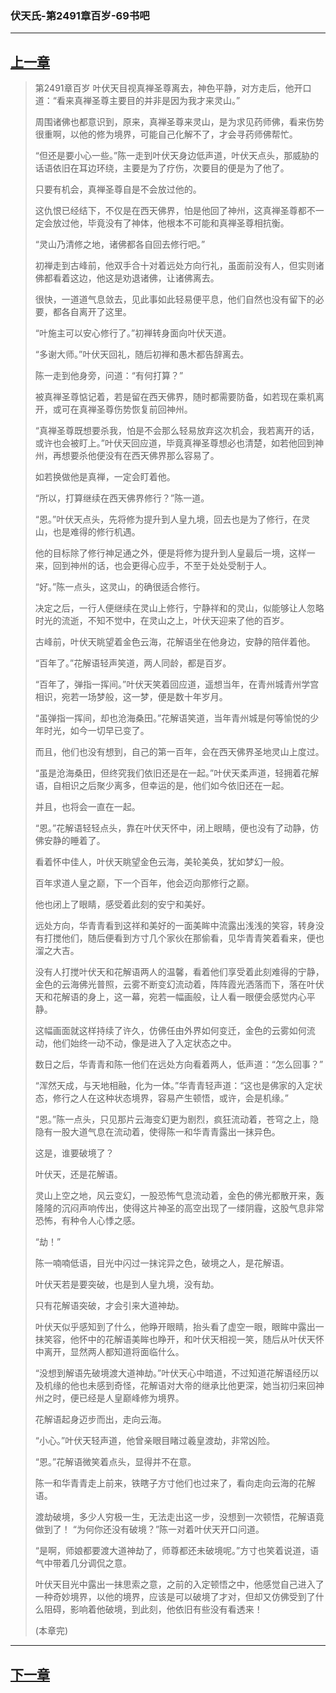### 伏天氏-第2491章百岁-69书吧

--------
[上一章](./efa5214cf8e65dbc1c413c6b9530ec46.md)
--------


>
>
>
>第2491章百岁
>叶伏天目视真禅圣尊离去，神色平静，对方走后，他开口道：“看来真禅圣尊主要目的并非是因为我才来灵山。”
>
>周围诸佛也都意识到，原来，真禅圣尊来灵山，是为求见药师佛，看来伤势很重啊，以他的修为境界，可能自己化解不了，才会寻药师佛帮忙。
>
>“但还是要小心一些。”陈一走到叶伏天身边低声道，叶伏天点头，那威胁的话语依旧在耳边环绕，主要是为了疗伤，次要目的便是为了他了。
>
>只要有机会，真禅圣尊自是不会放过他的。
>
>这仇恨已经结下，不仅是在西天佛界，怕是他回了神州，这真禅圣尊都不一定会放过他，毕竟没有了神体，他根本不可能和真禅圣尊相抗衡。
>
>“灵山乃清修之地，诸佛都各自回去修行吧。”
>
>初禅走到古峰前，他双手合十对着远处方向行礼，虽面前没有人，但实则诸佛都看着这边，他这是劝退诸佛，让诸佛离去。
>
>很快，一道道气息敛去，见此事如此轻易便平息，他们自然也没有留下的必要，都各自离开了这里。
>
>“叶施主可以安心修行了。”初禅转身面向叶伏天道。
>
>“多谢大师。”叶伏天回礼，随后初禅和愚木都告辞离去。
>
>陈一走到他身旁，问道：“有何打算？”
>
>被真禅圣尊惦记着，若是留在西天佛界，随时都需要防备，如若现在乘机离开，或可在真禅圣尊伤势恢复前回神州。
>
>“真禅圣尊既想要杀我，怕是不会那么轻易放弃这次机会，我若离开的话，或许也会被盯上。”叶伏天回应道，毕竟真禅圣尊想必也清楚，如若他回到神州，再想要杀他便没有在西天佛界那么容易了。
>
>如若换做他是真禅，一定会盯着他。
>
>“所以，打算继续在西天佛界修行？”陈一道。
>
>“恩。”叶伏天点头，先将修为提升到人皇九境，回去也是为了修行，在灵山，也是难得的修行机遇。
>
>他的目标除了修行神足通之外，便是将修为提升到人皇最后一境，这样一来，回到神州的话，也会更得心应手，不至于处处受制于人。
>
>“好。”陈一点头，这灵山，的确很适合修行。
>
>决定之后，一行人便继续在灵山上修行，宁静祥和的灵山，似能够让人忽略时光的流逝，不知不觉中，在灵山之上，叶伏天迎来了他的百岁。
>
>古峰前，叶伏天眺望着金色云海，花解语坐在他身边，安静的陪伴着他。
>
>“百年了。”花解语轻声笑道，两人同龄，都是百岁。
>
>“百年了，弹指一挥间。”叶伏天笑着回应道，遥想当年，在青州城青州学宫相识，宛若一场梦般，这一梦，便是数十年岁月。
>
>“虽弹指一挥间，却也沧海桑田。”花解语笑道，当年青州城是何等愉悦的少年时光，如今一切早已变了。
>
>而且，他们也没有想到，自己的第一百年，会在西天佛界圣地灵山上度过。
>
>“虽是沧海桑田，但终究我们依旧还是在一起。”叶伏天柔声道，轻拥着花解语，自相识之后聚少离多，但幸运的是，他们如今依旧还在一起。
>
>并且，也将会一直在一起。
>
>“恩。”花解语轻轻点头，靠在叶伏天怀中，闭上眼睛，便也没有了动静，仿佛安静的睡着了。
>
>看着怀中佳人，叶伏天眺望金色云海，美轮美奂，犹如梦幻一般。
>
>百年求道人皇之巅，下一个百年，他会迈向那修行之巅。
>
>他也闭上了眼睛，感受着此刻的安宁和美好。
>
>远处方向，华青青看到这祥和美好的一面美眸中流露出浅浅的笑容，转身没有打搅他们，随后便看到方寸几个家伙在那偷看，见华青青笑着看来，便也溜之大吉。
>
>没有人打搅叶伏天和花解语两人的温馨，看着他们享受着此刻难得的宁静，金色的云海佛光普照，云雾不断变幻流动着，阵阵霞光洒落而下，落在叶伏天和花解语的身上，这一幕，宛若一幅画般，让人看一眼便会感觉内心平静。
>
>这幅画面就这样持续了许久，仿佛任由外界如何变迁，金色的云雾如何流动，他们始终一动不动，像是进入了入定状态之中。
>
>数日之后，华青青和陈一他们在远处方向看着两人，低声道：“怎么回事？”
>
>“浑然天成，与天地相融，化为一体。”华青青轻声道：“这也是佛家的入定状态，修行之人在这种状态境界，容易产生顿悟，或许，会是机缘。”
>
>“恩。”陈一点头，只见那片云海变幻更为剧烈，疯狂流动着，苍穹之上，隐隐有一股大道气息在流动着，使得陈一和华青青露出一抹异色。
>
>这是，谁要破境了？
>
>叶伏天，还是花解语。
>
>灵山上空之地，风云变幻，一股恐怖气息流动着，金色的佛光都散开来，轰隆隆的沉闷声响传出，使得这片神圣的高空出现了一缕阴霾，这股气息非常恐怖，有种令人心悸之感。
>
>“劫！”
>
>陈一喃喃低语，目光中闪过一抹诧异之色，破境之人，是花解语。
>
>叶伏天若是要突破，也是到人皇九境，没有劫。
>
>只有花解语突破，才会引来大道神劫。
>
>叶伏天似乎感知到了什么，他睁开眼睛，抬头看了虚空一眼，眼眸中露出一抹笑容，他怀中的花解语美眸也睁开，和叶伏天相视一笑，随后从叶伏天怀中离开，显然两人都知道将面临什么。
>
>“没想到解语先破境渡大道神劫。”叶伏天心中暗道，不过知道花解语经历以及机缘的他也未感到奇怪，花解语对大帝的继承比他更深，她当初归来回神州之时，便已经是人皇巅峰修为境界。
>
>花解语起身迈步而出，走向云海。
>
>“小心。”叶伏天轻声道，他曾亲眼目睹过羲皇渡劫，非常凶险。
>
>“恩。”花解语微笑着点头，显得并不在意。
>
>陈一和华青青走上前来，铁瞎子方寸他们也过来了，看向走向云海的花解语。
>
>渡劫破境，多少人穷极一生，无法走出这一步，没想到一次顿悟，花解语竟做到了！
>“为何你还没有破境？”陈一对着叶伏天开口问道。
>
>“是啊，师娘都要渡大道神劫了，师尊都还未破境呢。”方寸也笑着说道，语气中带着几分调侃之意。
>
>叶伏天目光中露出一抹思索之意，之前的入定顿悟之中，他感觉自己进入了一种奇妙境界，以他的境界，应该是可以破境了才对，但却又仿佛受到了什么阻碍，影响着他破境，到此刻，他依旧有些没有看透来！
>
>(本章完)
>
>

--------
[下一章](./9776933d944607aa0231a787945536e4.md)
--------
